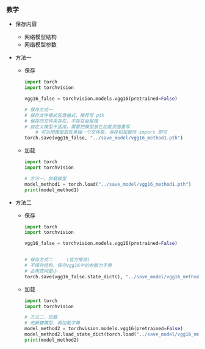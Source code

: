 



### 教学

- 保存内容
  - 网络模型结构
  - 网络模型参数

- 方法一

  - 保存

    ```python
    import torch
    import torchvision
    
    vgg16_false = torchvision.models.vgg16(pretrained=False)
    
    # 保存方式一
    # 保存文件格式任意格式，推荐写 pth
    # 保存的文件夹存在，不存在会报错
    # 自定义模型不适用，需要把模型放在加载页面重写
        # 可以把模型放在单独一个文件夹，保存和加载时 import 即可
    torch.save(vgg16_false, "../save_model/vgg16_method1.pth")
    ```

    

  - 加载

    ```python
    import torch
    import torchvision
    
    # 方法一，加载模型
    model_method1 = torch.load("../save_model/vgg16_method1.pth")
    print(model_method1)
    ```

- 方法二

  - 保存

    ```python
    import torch
    import torchvision
    
    vgg16_false = torchvision.models.vgg16(pretrained=False)
    
    
    # 保存方式二     (官方推荐)
    # 不保存结构，保存vgg16中的参数为字典
    # 占用空间更小
    torch.save(vgg16_false.state_dict(), "../save_model/vgg16_method2.pth")
    ```

    

  - 加载

    ```python
    import torch
    import torchvision
    
    # 方法二，加载
    # 先新建模型，再加载字典
    model_method2 = torchvision.models.vgg16(pretrained=False)
    model_method2.load_state_dict(torch.load("../save_model/vgg16_method2.pth"))
    print(model_method2)
    ```

    